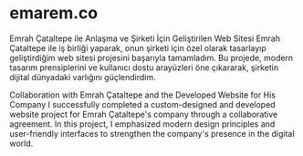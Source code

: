 # emarem.co

Emrah Çataltepe ile Anlaşma ve Şirketi İçin Geliştirilen Web Sitesi
Emrah Çataltepe ile iş birliği yaparak, onun şirketi için özel olarak tasarlayıp geliştirdiğim web sitesi projesini başarıyla tamamladım. Bu projede, modern tasarım prensiplerini ve kullanıcı dostu arayüzleri öne çıkararak, şirketin dijital dünyadaki varlığını güçlendirdim.

Collaboration with Emrah Çataltepe and the Developed Website for His Company
I successfully completed a custom-designed and developed website project for Emrah Çataltepe's company through a collaborative agreement. In this project, I emphasized modern design principles and user-friendly interfaces to strengthen the company's presence in the digital world.

